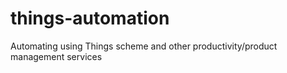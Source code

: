 # things-automation
Automating using Things scheme and other productivity/product management services
